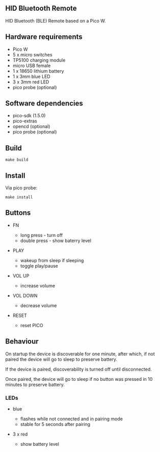 ## HID Bluetooth Remote

HID Bluetooth (BLE) Remote based on a Pico W.

## Hardware requirements

* Pico W
* 5 x micro switches
* TP5100 charging module
* micro USB female
* 1 x 18650 lithium battery
* 1 x 3mm blue LED
* 3 x 3mm red LED
* pico probe (optional)

## Software dependencies

* pico-sdk (1.5.0)
* pico-extras
* opencd (optional)
* pico probe (optional)


## Build

    make build
    
## Install
Via pico probe:

    make install

## Buttons

* FN
    - long press - turn off
    - double press - show baterry level
    
* PLAY
    - wakeup from sleep if sleeping
    - toggle play/pause
    
* VOL UP
    - increase volume

* VOL DOWN
    - decrease volume

* RESET
    - reset PICO
    
## Behaviour
    
On startup the device is discoverable for one minute, after which, if not paired the device will go to sleep to preserve battery.

If the device is paired, discoverability is turned off until disconnected.

Once paired, the device will go to sleep if no button was pressed in 10 minutes to preserve battery.

### LEDs

* blue
    - flashes while not connected and in pairing mode
    - stable for 5 seconds after pairing
    
* 3 x red
    - show battery level